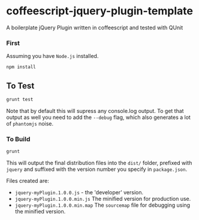 coffeescript-jquery-plugin-template
===================================

A boilerplate jQuery Plugin written in coffeescript and tested with QUnit

### First

Assuming you have `Node.js` installed.

```bash
npm install
```

## To Test

```bash
grunt test
```

Note that by default this will supress any console.log output.  To get that output as well you need to add the `--debug` flag, which also generates a lot of `phantomjs` noise.

### To Build

```bash
grunt
```

This will output the final distribution files into the `dist/` folder, prefixed with `jquery` and suffixed with the version number you specify in `package.json`.

Files created are:

* `jquery-myPlugin.1.0.0.js` - the 'developer' version.
* `jquery-myPlugin.1.0.0.min.js` The minified version for production use.
* `jquery-myPlugin.1.0.0.min.map` The `sourcemap` file for debugging using the minified version.


